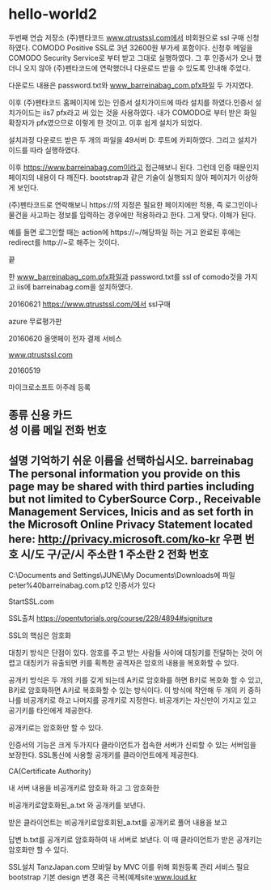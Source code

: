 # hello-world2
두번째 연습 저장소
(주)펜타코드 www.qtrustssl.com에서 비회원으로 ssl 구매 신청하였다.
COMODO Positive SSL로 3년 32600원 부가세 포함이다.
신청후 메일을 COMODO Security Service로 부터 받고 그대로 실행하였다.
그 후 인증서가 오나 했더니 오지 않아 (주)펜타코드에 연락했더니 다운로드 받을 수 있도록 안내해 주었다.

다운로드 내용은 password.txt와 www_barreinabag_com.pfx파일  두 가지였다.

이후 (주)펜타코드 홈페이지에 있는 인증서 설치가이드에 따라 설치를 하였다.인증서 설치가이드는 iis7 pfx라고 써 있는 것을 사용하였다. 내가 COMODO로 부터 받은 화일 확장자가 pfx였으므로 이렇게 한 것이고. 이후 쉽게 설치가 되었다.

설치과정
다운로드 받은 두 개의 파일을 49서버 D: 루트에 카피하였다.
그리고 설치가이드를 따라 실행하였다.

이후 https://www.barreinabag.com이라고 접근해보니 된다. 그런데 인증 때문인지 페이지의 내용이 다 깨진다. bootstrap과 같은 기술이 실행되지 않아 페이지가 이상하게 보인다.

(주)펜타코드로 연락해보니 https://의 지정은 필요한 페이지에만 적용, 즉 로그인이나 물건을 사고파는 정보를 입력하는 경우에만 적용하라고 한다. 그게 맞다. 이해가 된다.

예를 들면 로그인할 때는 action에 https://~/해당파일 하는 거고 완료된 후에는 redirect를 http://~로 해주는 것이다.

끝 


한  www_barreinabag_com.pfx파일과 password.txt를   ssl of comodo것을 가지고 iis에 barreinabag.com을 설치하였다.


20160621
https://www.qtrustssl.com/에서 ssl구매

azure 무료평가판

20160620
올앳페이 전자 결제 서비스


www.qtrustssl.com



20160519

마이크로소프트 아주레 등록

종류
신용 카드  
성
이름
메일
전화 번호
-
설명
기억하기 쉬운 이름을 선택하십시오.  barreinabag
The personal information you provide on this page may be shared with third parties including but not limited to CyberSource Corp., Receivable Management Services, Inicis and as set forth in the Microsoft Online Privacy Statement located here: http://privacy.microsoft.com/ko-kr
우편 번호
시/도
구/군/시
주소란 1
주소란 2
전화 번호
-



C:\Documents and Settings\JUNE\My Documents\Downloads에 
파일 peter%40barreinabag.com.p12 인증서가 있다

StartSSL.com

SSL출처
https://opentutorials.org/course/228/4894#signiture

SSL의 핵심은 암호화

대칭키 방식은 단점이 있다. 암호를 주고 받는 사람들 사이에 대칭키를 전달하는 것이 어렵고 대칭키가 유출되면 키를 획특한 공격자은 암호의 내용을 복호화할 수 있다.

공개키 방식은 두 개의 키를 갖게 되는데 A키로 암호화를 하면 B키로 복호화 할 수 있고, B키로 암호화하면 A키로 복호화할 수 있는 방식이다. 이 방식에 착안해 두 개의 키 중하나를 비공개키로 하고 나머지를 공개키로 지정한다. 비공개키는 자신만이 가지고 있고 공기키를 타인에게 제공한다. 

공개키로는 암호화만 할 수 있다.

인증서의 기능은 크게 두가지다
클라이언트가 접속한 서버가 신뢰할 수 있는 서버임을 보장한다.
 SSL통신에 사용할 공개키를 클라이언트에게 제공한다.

CA(Certificate Authority)


내 서버 내용을 비공개키로 암호화 하고 그 암호화한 

비공개키로암호화된_a.txt 와 공개키를 보낸다.

받은 클라이언트는 비공개키로암호회된_a.txt를 공개키로 풀어 내용을 보고

답변 b.txt를 공개키로 암호화하여 내 서버로 보낸다. 이 때 클라이언트가 받은 공개키는 암호화만 할 수 있다.


SSL설치
TanzJapan.com 모바일 by MVC
	이를 위해 회원등록 관리 서비스 필요
bootstrap 기본 design 변경 혹은 극복(예제site:www.loud.kr 
